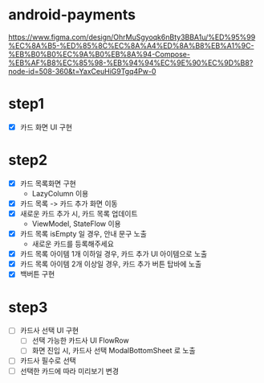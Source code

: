 # android-payments
https://www.figma.com/design/OhrMuSgyoqk6nBty3BBA1u/%ED%95%99%EC%8A%B5-%ED%85%8C%EC%8A%A4%ED%8A%B8%EB%A1%9C-%EB%B0%B0%EC%9A%B0%EB%8A%94-Compose-%EB%AF%B8%EC%85%98-%EB%94%94%EC%9E%90%EC%9D%B8?node-id=508-360&t=YaxCeuHiG9Tgq4Pw-0

# step1
- [x] 카드 화면 UI 구현

# step2
- [x] 카드 목록화면 구현
  - LazyColumn 이용
- [x] 카드 목록 -> 카드 추가 화면 이동
- [x] 새로운 카드 추가 시, 카드 목록 업데이트
  - ViewModel, StateFlow 이용
- [x] 카드 목록 isEmpty 일 경우, 안내 문구 노출
  - 새로운 카드를 등록해주세요
- [x] 카드 목록 아이템 1개 이하일 경우, 카드 추가 UI 아이템으로 노출
- [x] 카드 목록 아이템 2개 이상일 경우, 카드 추가 버튼 탑바에 노출
- [x] 백버튼 구현

# step3
- [ ] 카드사 선택 UI 구현
  - [ ] 선택 가능한 카드사 UI FlowRow
  - [ ] 화면 진입 시, 카드사 선택 ModalBottomSheet 로 노출
- [ ] 카드사 필수로 선택
- [ ] 선택한 카드에 따라 미리보기 변경